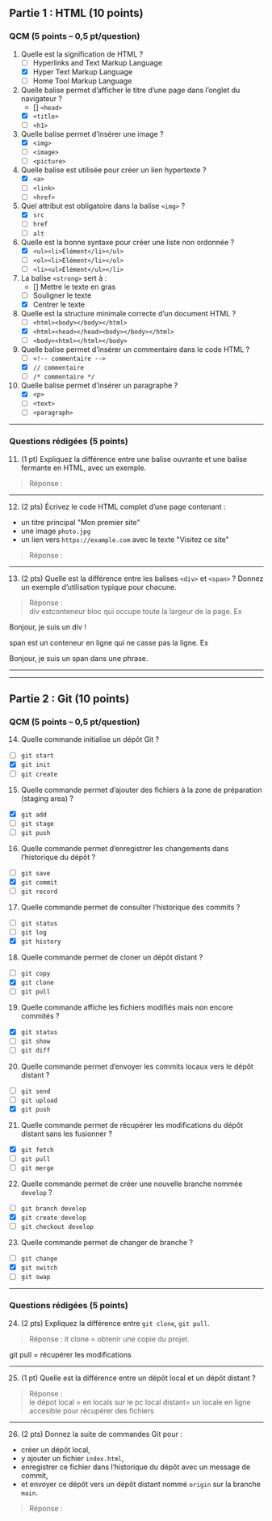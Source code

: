 ## Partie 1 : HTML (10 points)

### QCM (5 points – 0,5 pt/question)

1. Quelle est la signification de HTML ?  
   - [ ] Hyperlinks and Text Markup Language  
   - [X] Hyper Text Markup Language  
   - [ ] Home Tool Markup Language  

2. Quelle balise permet d’afficher le titre d’une page dans l’onglet du navigateur ?  
   - [] `<head>`  
   - [X] `<title>`  
   - [ ] `<h1>`  

3. Quelle balise permet d’insérer une image ?  
   - [X] `<img>`  
   - [ ] `<image>`  
   - [ ] `<picture>`  

4. Quelle balise est utilisée pour créer un lien hypertexte ?  
   - [X] `<a>`  
   - [ ] `<link>`  
   - [ ] `<href>`  

5. Quel attribut est obligatoire dans la balise `<img>` ?  
   - [X] `src`  
   - [ ] `href`  
   - [ ] `alt`  

6. Quelle est la bonne syntaxe pour créer une liste non ordonnée ?  
   - [X] `<ul><li>Élément</li></ul>`  
   - [ ] `<ol><li>Élément</li></ol>`  
   - [ ] `<li><ul>Élément</ul></li>`  

7. La balise `<strong>` sert à :  
   - [] Mettre le texte en gras  
   - [ ] Souligner le texte  
   - [X] Centrer le texte  

8. Quelle est la structure minimale correcte d’un document HTML ?  
   - [ ] `<html><body></body></html>`  
   - [X] `<html><head></head><body></body></html>`  
   - [ ] `<body><html></html></body>`  

9. Quelle balise permet d’insérer un commentaire dans le code HTML ?  
   - [ ] `<!-- commentaire -->`  
   - [X] `// commentaire`  
   - [ ] `/* commentaire */`  

10. Quelle balise permet d’insérer un paragraphe ?  
    - [X] `<p>`  
    - [ ] `<text>`  
    - [ ] `<paragraph>`  

---

### Questions rédigées (5 points)

11. (1 pt) Expliquez la différence entre une balise ouvrante et une balise fermante en HTML, avec un exemple.  

> Réponse :  
> 

---

12. (2 pts) Écrivez le code HTML complet d’une page contenant :
- un titre principal "Mon premier site"
- une image `photo.jpg`
- un lien vers `https://example.com` avec le texte "Visitez ce site"

> Réponse : 
>  




---

13. (2 pts) Quelle est la différence entre les balises `<div>` et `<span>` ? Donnez un exemple d’utilisation typique pour chacune.  

> Réponse :  
>div estconteneur bloc qui occupe toute la largeur de la page.
Ex
<div>Bonjour, je suis un div !</div>

span est un conteneur en ligne qui ne casse pas la ligne.
Ex
<p>Bonjour, je suis un <span>span</span> dans une phrase.</p>

---
---

## Partie 2 : Git (10 points)

### QCM (5 points – 0,5 pt/question)

14. Quelle commande initialise un dépôt Git ?  
   - [ ] `git start`  
   - [X] `git init`  
   - [ ] `git create`  

15. Quelle commande permet d’ajouter des fichiers à la zone de préparation (staging area) ?  
   - [X] `git add`  
   - [ ] `git stage`  
   - [ ] `git push`  

16. Quelle commande permet d’enregistrer les changements dans l’historique du dépôt ?  
   - [ ] `git save`  
   - [X] `git commit`  
   - [ ] `git record`  

17. Quelle commande permet de consulter l’historique des commits ?  
   - [ ] `git status`  
   - [ ] `git log`  
   - [X] `git history`  

18. Quelle commande permet de cloner un dépôt distant ?  
   - [ ] `git copy`  
   - [X] `git clone`  
   - [ ] `git pull`  

19. Quelle commande affiche les fichiers modifiés mais non encore commités ?  
   - [X] `git status`  
   - [ ] `git show`  
   - [ ] `git diff`  

20. Quelle commande permet d’envoyer les commits locaux vers le dépôt distant ?  
   - [ ] `git send`  
   - [ ] `git upload`  
   - [X] `git push`  

21. Quelle commande permet de récupérer les modifications du dépôt distant sans les fusionner ?  
   - [X] `git fetch`  
   - [ ] `git pull`  
   - [ ] `git merge`  

22. Quelle commande permet de créer une nouvelle branche nommée `develop` ?  
   - [ ] `git branch develop`  
   - [X] `git create develop`  
   - [ ] `git checkout develop`  

23. Quelle commande permet de changer de branche ?  
   - [ ] `git change`  
   - [X] `git switch`  
   - [ ] `git swap`  

---

### Questions rédigées (5 points)

24. (2 pts) Expliquez la différence entre `git clone`, `git pull`.  

> Réponse : it clone = obtenir une copie du projet.

git pull = récupérer les modifications
> 

---

25. (1 pt) Quelle est la différence entre un dépôt local et un dépôt distant ?  

> Réponse :  
> le dépot local = en locals sur le pc
local distant= un locale en ligne accesible pour récupérer des fichiers

---

26. (2 pts) Donnez la suite de commandes Git pour :
- créer un dépôt local,  
- y ajouter un fichier `index.html`,  
- enregistrer ce fichier dans l’historique du dépôt avec un message de commit,  
- et envoyer ce dépôt vers un dépôt distant nommé `origin` sur la branche `main`.  

> Réponse :  
